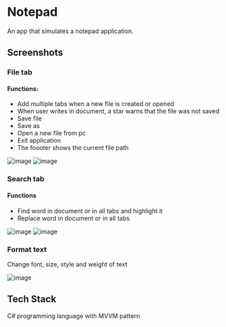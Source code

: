 
# Notepad

An app that simulates a notepad application.




## Screenshots

### File tab
#### Functions:

- Add multiple tabs when a new file is created or opened
- When user writes in document, a star warns that the file was not saved
- Save file
- Save as
- Open a new file from pc
- Exit application
- The foooter shows the current file path

![image](https://user-images.githubusercontent.com/74835450/194277841-6841286a-7755-47b8-8a31-5008e577d034.png)
![image](https://user-images.githubusercontent.com/74835450/194277658-378a78f8-f741-4f5f-bcf3-72fb60121258.png)

### Search tab
#### Functions
- Find word in document or in all tabs and highlight it
- Replace word in document or in all tabs

![image](https://user-images.githubusercontent.com/74835450/194278495-178a04ae-2a3d-4176-be1d-b90aa4793662.png)
![image](https://user-images.githubusercontent.com/74835450/194278351-ea990bcf-cb64-4b44-ad36-e61eb73443da.png)

### Format text
Change font, size, style and weight of text

![image](https://user-images.githubusercontent.com/74835450/194278298-e3945e5e-acc8-4d32-8c9e-a314102964d9.png)


## Tech Stack

C# programming language with MVVM pattern



